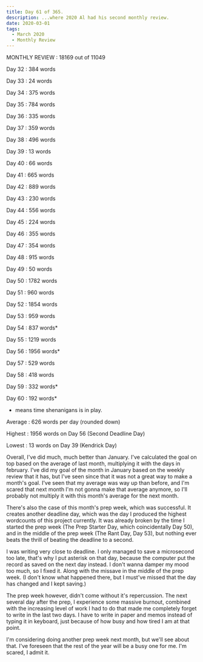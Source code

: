 ```yaml
---
title: Day 61 of 365.
description: ...where 2020 Al had his second monthly review.
date: 2020-03-01
tags:
  - March 2020
  - Monthly Review
---
```


MONTHLY REVIEW : 18169 out of 11049

Day 32 : 384  words

Day 33 : 24   words

Day 34 : 375  words

Day 35 : 784  words

Day 36 : 335  words

Day 37 : 359  words

Day 38 : 496  words

Day 39 : 13   words

Day 40 : 66   words

Day 41 : 665  words

Day 42 : 889  words

Day 43 : 230  words

Day 44 : 556  words

Day 45 : 224  words

Day 46 : 355  words

Day 47 : 354  words

Day 48 : 915  words

Day 49 : 50   words

Day 50 : 1782 words

Day 51 : 960  words

Day 52 : 1854 words

Day 53 : 959  words

Day 54 : 837  words*

Day 55 : 1219 words

Day 56 : 1956 words*

Day 57 : 529  words

Day 58 : 418  words

Day 59 : 332  words*

Day 60 : 192  words*


* means time shenanigans is in play.

Average : 626 words per day (rounded down)

Highest : 1956 words on Day 56 (Second Deadline Day)

Lowest  : 13 words on Day 39 (Kendrick Day)

Overall, I've did much, much better than January. I've calculated the goal on top based on the average of last month, multiplying it with the days in february. I've did my goal of the month in January based on the weekly review that it has, but I've seen since that it was not a great way to make a month's goal. I've seen that my average was way up than before, and I'm scared that next month I'm not gonna make that average anymore, so I'll probably not multiply it with this month's average for the next month.

There's also the case of this month's prep week, which was successful. It creates another deadline day, which was the day I produced the highest wordcounts of this project currently. It was already broken by the time I started the prep week (The Prep Starter Day, which coincidentally Day 50), and in the middle of the prep week (The Rant Day, Day 53), but nothing ever beats the thrill of beating the deadline to a second. 

I was writing very close to deadline. I only managed to save a microsecond too late, that's why I put asterisk on that day, because the computer put the record as saved on the next day instead. I don't wanna damper my mood too much, so I fixed it. Along with the missave in the middle of the prep week. (I don't know what happened there, but I must've missed that the day has changed and I kept saving.)

The prep week however, didn't come without it's repercussion. The next several day after the prep, I experience some massive burnout, combined with the increasing level of work I had to do that made me completely forget to write in the last two days. I have to write in paper and memos instead of typing it in keyboard, just because of how busy and how tired I am at that point. 

I'm considering doing another prep week next month, but we'll see about that. I've foreseen that the rest of the year will be a busy one for me. I'm scared, I admit it.